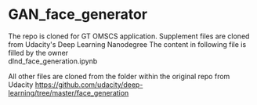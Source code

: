 # GAN_face_generator

The repo is cloned for GT OMSCS application. 
Supplement files are cloned from Udacity's Deep Learning Nanodegree
The content in following file is filled by the owner
<br> dlnd_face_generation.ipynb

All other files are cloned from the folder within the original repo from Udacity
https://github.com/udacity/deep-learning/tree/master/face_generation

